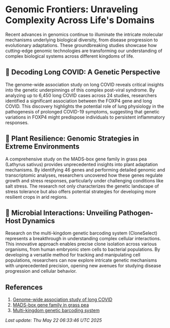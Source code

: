 # Genomic Frontiers: Unraveling Complexity Across Life's Domains

Recent advances in genomics continue to illuminate the intricate molecular mechanisms underlying biological diversity, from disease progression to evolutionary adaptations. These groundbreaking studies showcase how cutting-edge genomic technologies are transforming our understanding of complex biological systems across different kingdoms of life.

## 🧬 Decoding Long COVID: A Genetic Perspective

The genome-wide association study on long COVID reveals critical insights into the genetic underpinnings of this complex post-viral syndrome. By analyzing up to 6,450 long COVID cases across 24 studies, researchers identified a significant association between the FOXP4 gene and long COVID. This discovery highlights the potential role of lung physiology in the pathogenesis of prolonged COVID-19 symptoms, suggesting that genetic variations in FOXP4 might predispose individuals to persistent inflammatory responses.

## 🌱 Plant Resilience: Genomic Strategies in Extreme Environments

A comprehensive study on the MADS-box gene family in grass pea (Lathyrus sativus) provides unprecedented insights into plant adaptation mechanisms. By identifying 46 genes and performing detailed genomic and transcriptomic analyses, researchers uncovered how these genes regulate growth and stress responses, particularly under challenging conditions like salt stress. The research not only characterizes the genetic landscape of stress tolerance but also offers potential strategies for developing more resilient crops in arid regions.

## 🦠 Microbial Interactions: Unveiling Pathogen-Host Dynamics

Research on the multi-kingdom genetic barcoding system (CloneSelect) represents a breakthrough in understanding complex cellular interactions. This innovative approach enables precise clone isolation across various organisms, from human embryonic stem cells to bacterial populations. By developing a versatile method for tracking and manipulating cell populations, researchers can now explore intricate genetic mechanisms with unprecedented precision, opening new avenues for studying disease progression and cellular behavior.

## References

1. [Genome-wide association study of long COVID](https://pubmed.ncbi.nlm.nih.gov/40399555/)
2. [MADS-box gene family in grass pea](https://pubmed.ncbi.nlm.nih.gov/40399794/)
3. [Multi-kingdom genetic barcoding system](https://pubmed.ncbi.nlm.nih.gov/40399693/)

*Last update: Thu May 22 06:33:46 UTC 2025*
